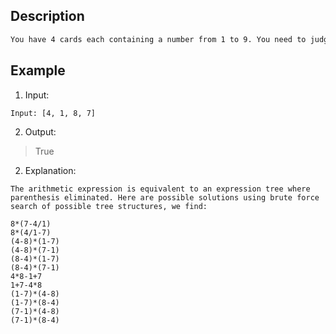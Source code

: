 ## Description

```txt
You have 4 cards each containing a number from 1 to 9. You need to judge whether they could operated through *, /, +, -, (, ) to get the value of 24.
```

## Example

1. Input:

```txt
Input: [4, 1, 8, 7]
```

2. Output:

> True

2. Explanation:

```
The arithmetic expression is equivalent to an expression tree where parenthesis eliminated. Here are possible solutions using brute force search of possible tree structures, we find:

8*(7-4/1)
8*(4/1-7)
(4-8)*(1-7)
(4-8)*(7-1)
(8-4)*(1-7)
(8-4)*(7-1)
4*8-1+7
1+7-4*8
(1-7)*(4-8)
(1-7)*(8-4)
(7-1)*(4-8)
(7-1)*(8-4)

```
